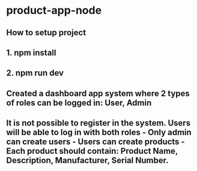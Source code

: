 # product-app-node
## How to setup project

## 1. npm install 
## 2. npm run dev

## Created a dashboard app system where 2 types of roles can be logged in: User, Admin

## It is not possible to register in the system. Users will be able to log in with both roles - Only admin can create users - Users can create products - Each product should contain: Product Name, Description, Manufacturer, Serial Number.